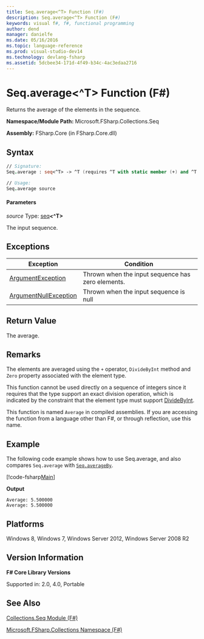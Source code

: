 ```yaml
---
title: Seq.average<^T> Function (F#)
description: Seq.average<^T> Function (F#)
keywords: visual f#, f#, functional programming
author: dend
manager: danielfe
ms.date: 05/16/2016
ms.topic: language-reference
ms.prod: visual-studio-dev14
ms.technology: devlang-fsharp
ms.assetid: 5dcbee34-171d-4f49-b34c-4ac3edaa2716
---
```


# Seq.average<^T> Function (F#)

Returns the average of the elements in the sequence.

**Namespace/Module Path:** Microsoft.FSharp.Collections.Seq

**Assembly:** FSharp.Core (in FSharp.Core.dll)


## Syntax

```fsharp
// Signature:
Seq.average : seq<^T> -> ^T (requires ^T with static member (+) and ^T with static member DivideByInt and ^T with static member Zero)

// Usage:
Seq.average source
```

#### Parameters
*source*
Type: [seq](https://msdn.microsoft.com/library/2f0c87c6-8a0d-4d33-92a6-10d1d037ce75)**&lt;^T&gt;**


The input sequence.

## Exceptions
|Exception|Condition|
|----|----|
|[ArgumentException](https://msdn.microsoft.com/library/system.argumentexception.aspx)|Thrown when the input sequence has zero elements.|
|[ArgumentNullException](https://msdn.microsoft.com/library/system.argumentnullexception.aspx)|Thrown when the input sequence is null|

## Return Value

The average.

## Remarks
The elements are averaged using the `+` operator, `DivideByInt` method and `Zero` property associated with the element type.

This function cannot be used directly on a sequence of integers since it requires that the type support an exact division operation, which is indicated by the constraint that the element type must support [DivideByInt](https://msdn.microsoft.com/library/24b70b03-c9fb-4edf-b04e-c9d8355fe1ca).

This function is named `Average` in compiled assemblies. If you are accessing the function from a language other than F#, or through reflection, use this name.

## Example

The following code example shows how to use Seq.average, and also compares `Seq.average` with [`Seq.averageBy`](https://msdn.microsoft.com/library/47c855c1-2dbd-415a-885e-b909d9d3e4f8).

[!code-fsharp[Main](snippets/fssequences/snippet26.fs)]

**Output**
```
Average: 5.500000
Average: 5.500000
```

## Platforms
Windows 8, Windows 7, Windows Server 2012, Windows Server 2008 R2


## Version Information
**F# Core Library Versions**

Supported in: 2.0, 4.0, Portable




## See Also
[Collections.Seq Module &#40;F&#35;&#41;](Collections.Seq-Module-%5BFSharp%5D.md)

[Microsoft.FSharp.Collections Namespace &#40;F&#35;&#41;](Microsoft.FSharp.Collections-Namespace-%5BFSharp%5D.md)
